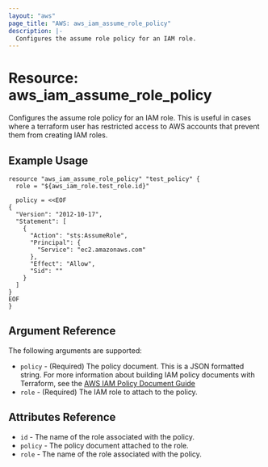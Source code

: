 ```yaml
---
layout: "aws"
page_title: "AWS: aws_iam_assume_role_policy"
description: |-
  Configures the assume role policy for an IAM role.
---
```


# Resource: aws_iam_assume_role_policy

Configures the assume role policy for an IAM role.  This is useful in cases where a terraform user has restricted access to AWS accounts that prevent them from creating IAM roles.

## Example Usage

```hcl
resource "aws_iam_assume_role_policy" "test_policy" {
  role = "${aws_iam_role.test_role.id}"

  policy = <<EOF
{
  "Version": "2012-10-17",
  "Statement": [
    {
      "Action": "sts:AssumeRole",
      "Principal": {
        "Service": "ec2.amazonaws.com"
      },
      "Effect": "Allow",
      "Sid": ""
    }
  ]
}
EOF
}
```

## Argument Reference

The following arguments are supported:

* `policy` - (Required) The policy document. This is a JSON formatted string. For more information about building IAM policy documents with Terraform, see the [AWS IAM Policy Document Guide](/docs/providers/aws/guides/iam-policy-documents.html)
* `role` - (Required) The IAM role to attach to the policy.

## Attributes Reference

* `id` - The name of the role associated with the policy.
* `policy` - The policy document attached to the role.
* `role` - The name of the role associated with the policy.
